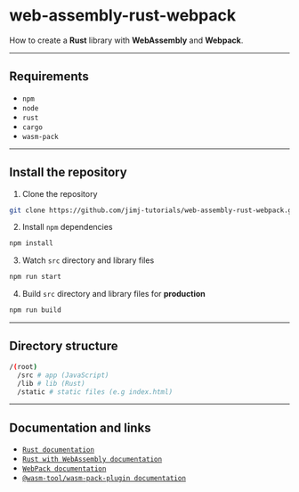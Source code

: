 # web-assembly-rust-webpack
How to create a **Rust** library with **WebAssembly** and **Webpack**.

---
## Requirements

- `npm`
- `node`
- `rust`
- `cargo`
- `wasm-pack`

---
## Install the repository

1. Clone the repository
```sh
git clone https://github.com/jimj-tutorials/web-assembly-rust-webpack.git
```

2. Install `npm` dependencies
```sh
npm install
```

3. Watch `src` directory and library files
```sh
npm run start
```

4. Build `src` directory and library files for **production**
```sh
npm run build
```

---
## Directory structure
```sh
/(root)
  /src # app (JavaScript)
  /lib # lib (Rust)
  /static # static files (e.g index.html)
```

---
## Documentation and links

- [`Rust documentation`](https://doc.rust-lang.org/book/)
- [`Rust with WebAssembly documentation`](https://rustwasm.github.io/docs/wasm-pack/)
- [`WebPack documentation`](https://webpack.js.org/concepts/)
- [`@wasm-tool/wasm-pack-plugin documentation`](https://github.com/wasm-tool/wasm-pack-plugin)
